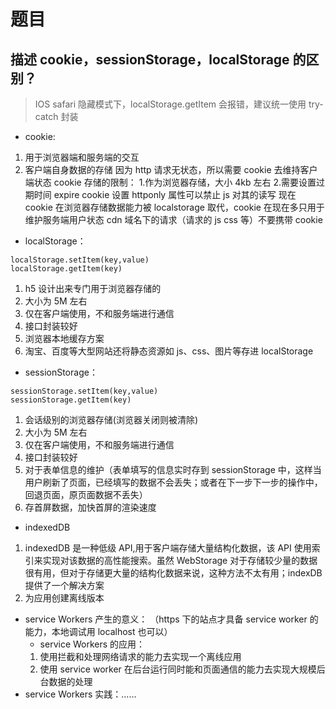 # 题目

## 描述 cookie，sessionStorage，localStorage 的区别？

> IOS safari 隐藏模式下，localStorage.getItem 会报错，建议统一使用 try-catch 封装

- cookie:

1. 用于浏览器端和服务端的交互
2. 客户端自身数据的存储
   因为 http 请求无状态，所以需要 cookie 去维持客户端状态
   cookie 存储的限制： 1.作为浏览器存储，大小 4kb 左右 2.需要设置过期时间 expire
   cookie 设置 httponly 属性可以禁止 js 对其的读写
   现在 cookie 在浏览器存储数据能力被 localstorage 取代，cookie 在现在多只用于维护服务端用户状态
   cdn 域名下的请求（请求的 js css 等）不要携带 cookie

- localStorage：

```
localStorage.setItem(key,value)
localStorage.getItem(key)
```

1. h5 设计出来专门用于浏览器存储的
2. 大小为 5M 左右
3. 仅在客户端使用，不和服务端进行通信
4. 接口封装较好
5. 浏览器本地缓存方案
6. 淘宝、百度等大型网站还将静态资源如 js、css、图片等存进 localStorage

- sessionStorage：

```
sessionStorage.setItem(key,value)
sessionStorage.getItem(key)
```

1. 会话级别的浏览器存储(浏览器关闭则被清除)
2. 大小为 5M 左右
3. 仅在客户端使用，不和服务端进行通信
4. 接口封装较好
5. 对于表单信息的维护（表单填写的信息实时存到 sessionStorage 中，这样当用户刷新了页面，已经填写的数据不会丢失；或者在下一步下一步的操作中，回退页面，原页面数据不丢失）
6. 存首屏数据，加快首屏的渲染速度

- indexedDB

1. indexedDB 是一种低级 API,用于客户端存储大量结构化数据，该 API 使用索引来实现对该数据的高性能搜索。虽然 WebStorage 对于存储较少量的数据很有用，但对于存储更大量的结构化数据来说，这种方法不太有用；indexDB 提供了一个解决方案
2. 为应用创建离线版本

- service Workers 产生的意义：
  （https 下的站点才具备 service worker 的能力，本地调试用 localhost 也可以）
  - service Workers 的应用：
  1. 使用拦截和处理网络请求的能力去实现一个离线应用
  2. 使用 service worker 在后台运行同时能和页面通信的能力去实现大规模后台数据的处理
- service Workers 实践：......
